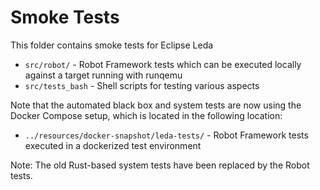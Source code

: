 # Smoke Tests

This folder contains smoke tests for Eclipse Leda

- `src/robot/` - Robot Framework tests which can be executed locally against a target running with runqemu
- `src/tests_bash` - Shell scripts for testing various aspects

Note that the automated black box and system tests are now using the Docker Compose setup, which is located in the following location:

- `../resources/docker-snapshot/leda-tests/` - Robot Framework tests executed in a dockerized test environment

Note: The old Rust-based system tests have been replaced by the Robot tests.
